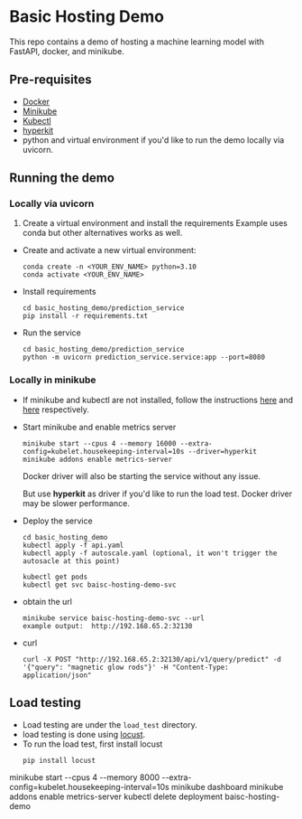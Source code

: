 # Basic Hosting Demo
This repo contains a demo of hosting a machine learning model with FastAPI, docker, and minikube.

## Pre-requisites
- [Docker](https://docs.docker.com/get-docker/)
- [Minikube](https://minikube.sigs.k8s.io/docs/start/)
- [Kubectl](https://kubernetes.io/docs/tasks/tools/install-kubectl/)
- [hyperkit](https://minikube.sigs.k8s.io/docs/drivers/hyperkit/)
- python and virtual environment if you'd like to run the demo locally via uvicorn.


## Running the demo
### Locally via uvicorn

1. Create a virtual environment and install the requirements
Example uses conda but other alternatives works as well.

- Create and activate a new virtual environment:
    ```
    conda create -n <YOUR_ENV_NAME> python=3.10
    conda activate <YOUR_ENV_NAME>
    ```

- Install requirements
    ```
    cd basic_hosting_demo/prediction_service
    pip install -r requirements.txt
    ```
- Run the service
    ```
    cd basic_hosting_demo/prediction_service
    python -m uvicorn prediction_service.service:app --port=8080
    ```

### Locally in minikube
- If minikube and kubectl are not installed, follow the instructions [here](https://minikube.sigs.k8s.io/docs/start/) and [here](https://kubernetes.io/docs/tasks/tools/install-kubectl/) respectively.

-  Start minikube and enable metrics server
    ```
    minikube start --cpus 4 --memory 16000 --extra-config=kubelet.housekeeping-interval=10s --driver=hyperkit
    minikube addons enable metrics-server
    ```
     
    Docker driver will also be starting the service without any issue.
   
    But use **hyperkit** as driver if you'd like to run the load test. Docker driver may be slower performance.
   
- Deploy the service
    ```
    cd basic_hosting_demo
    kubectl apply -f api.yaml
    kubectl apply -f autoscale.yaml (optional, it won't trigger the autosacle at this point)
  
    kubectl get pods
    kubectl get svc baisc-hosting-demo-svc
    ```
- obtain the url
    ```
    minikube service baisc-hosting-demo-svc --url
    example output:  http://192.168.65.2:32130
    ```
- curl
    ```
   curl -X POST "http://192.168.65.2:32130/api/v1/query/predict" -d '{"query": "magnetic glow rods"}' -H "Content-Type: application/json"
    ```


## Load testing
- Load testing are under the `load_test` directory.
- load testing is done using [locust](https://locust.io/).
- To run the load test, first install locust
    ```
    pip install locust
    ```

minikube start --cpus 4 --memory 8000 --extra-config=kubelet.housekeeping-interval=10s
minikube dashboard
minikube addons enable metrics-server
kubectl delete deployment  baisc-hosting-demo
